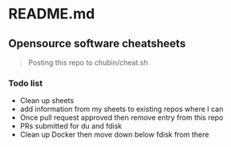 # README.md

## Opensource software cheatsheets

> Posting this repo to chubin/cheat.sh

### Todo list

- Clean up sheets
- add information from my sheets to existing repos where I can
- Once pull request approved then remove entry from this repo
- PRs submitted for du and fdisk
- Clean up Docker then move down below fdisk from there
